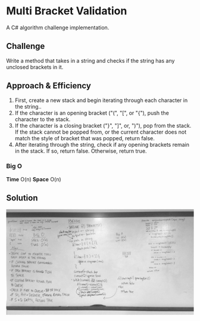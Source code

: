 # Multi Bracket Validation
A C# algorithm challenge implementation.

## Challenge
Write a method that takes in a string and checks if the string has any unclosed brackets in it.

## Approach & Efficiency
1. First, create a new stack and begin iterating through each character in the string..
3. If the character is an opening bracket ("(", "[", or "{"), push the character to the stack.
4. If the character is a closing bracket ("}", "]", or, ")"), pop from the stack. If the stack cannot be popped from, or the current character does not match the style of bracket that was popped, return false.
4. After iterating through the string, check if any opening brackets remain in the stack. If so, return false. Otherwise, return true.
### Big O
**Time** O(n)
**Space** O(n)

## Solution
![whiteboard](../../assets/multibracketvalidation.webp)